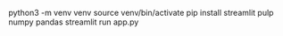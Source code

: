python3 -m venv venv
source venv/bin/activate
pip install streamlit pulp numpy pandas
streamlit run app.py
